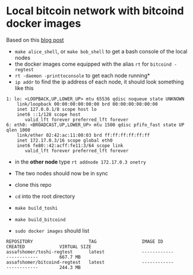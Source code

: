 # Local bitcoin network with bitcoind docker images 
Based on this [blog post](http://geraldkaszuba.com/creating-your-own-experimental-bitcoin-network/)

* `make alice_shell`, or `make bob_shell` to get a bash console of the local nodes
* the docker images come equipped with the alias `rt` for `bitcoind -regtest`
* `rt -daemon -printtoconsole` to get each node running* 
* `ip addr` to find the ip address of each node, it should look something like this
```
1: lo: <LOOPBACK,UP,LOWER_UP> mtu 65536 qdisc noqueue state UNKNOWN 
    link/loopback 00:00:00:00:00:00 brd 00:00:00:00:00:00
    inet 127.0.0.1/8 scope host lo
    inet6 ::1/128 scope host 
       valid_lft forever preferred_lft forever
6: eth0: <BROADCAST,UP,LOWER_UP> mtu 1500 qdisc pfifo_fast state UP qlen 1000
    link/ether 02:42:ac:11:00:03 brd ff:ff:ff:ff:ff:ff
    inet 172.17.0.3/16 scope global eth0
    inet6 fe80::42:acff:fe11:3/64 scope link 
       valid_lft forever preferred_lft forever
```

* in the **other node** type `rt addnode 172.17.0.3 onetry`
* The two nodes should now be in sync

* clone this repo
* `cd` into the root directory
* `make build_toshi`
* `make build_bitcoind`
* `sudo docker images` should list 
```
REPOSITORY                     TAG                 IMAGE ID            CREATED             VIRTUAL SIZE
assafshomer/toshi-regtest      latest              ------------        ------------        667.7 MB
assafshomer/bitcoind-regtest   latest              ------------        ------------        244.3 MB
```
